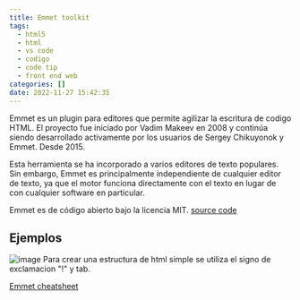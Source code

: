 ```yaml
---
title: Emmet toolkit
tags:
  - html5
  - html
  - vs code
  - codigo
  - code tip
  - front end web
categories: []
date: 2022-11-27 15:42:35
---
```


Emmet es un plugin para editores que permite agilizar la escritura de codigo HTML. El proyecto fue iniciado por Vadim Makeev en 2008 y continúa siendo desarrollado activamente por los usuarios de Sergey Chikuyonok y Emmet. Desde 2015.

Esta herramienta se ha incorporado a varios editores de texto populares. Sin embargo, Emmet es principalmente independiente de cualquier editor de texto, ya que el motor funciona directamente con el texto en lugar de con cualquier software en particular.


Emmet es de código abierto bajo la licencia MIT. [source code](https://github.com/emmetio/emmet) 

## Ejemplos
![image](http://blog.ramons.digital/images/1669564217324.png)
Para crear una estructura de html simple se utiliza el signo de exclamacion "!" y tab.

[Emmet cheatsheet](https://docs.emmet.io/cheatsheet-a5.pdf)